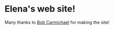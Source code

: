 # Elena's web site!

Many thanks to [Bob Carmichael](https://github.com/bobnik) for making the site!
